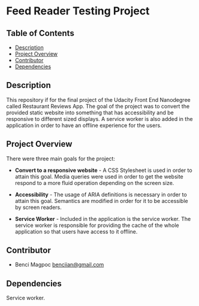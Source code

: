 # Feed Reader Testing Project

## Table of Contents

* [Description](#description)
* [Project Overview](#project-overview)
* [Contributor](#contributor)
* [Dependencies](#dependencies)

## Description

This repository if for the final project of the Udacity Front End Nanodegree called Restaurant Reviews App. The goal of the project was to convert the provided static website into something that has accessibility and be responsive to different sized displays. A service worker is also added in the application in order to have an offline experience for the users. 

## Project Overview

There were three main goals for the project:

- **Convert to a responsive website** - A CSS Stylesheet is used in order to attain this goal. Media queries were used in order to get the website respond to a more fluid operation depending on the screen size.

- **Accessibility** - The usage of ARIA definitions is necessary in order to attain this goal. Semantics are modified in order for it to be accessible by screen readers. 

- **Service Worker** - Included in the application is the service worker. The service worker is responsible for providing the cache of the whole application so that users have access to it offline. 

## Contributor

- Benci Magpoc <benciian@gmail.com>

## Dependencies

Service worker. 
